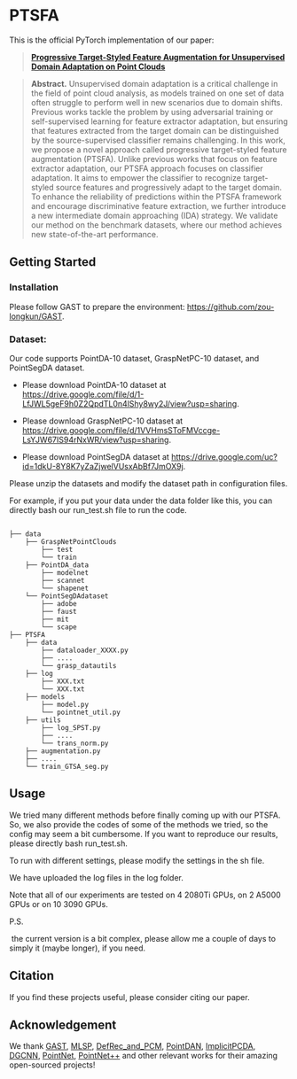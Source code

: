 # PTSFA

This is the official PyTorch implementation of our paper:

> **[Progressive Target-Styled Feature Augmentation for Unsupervised Domain Adaptation on Point Clouds](https://arxiv.org/abs/2303.01276)**


> **Abstract.** 
> Unsupervised domain adaptation is a critical challenge in the field of point cloud analysis, as models trained on one set of data often struggle to perform well in new scenarios due to domain shifts. Previous works tackle the problem by using adversarial training or self-supervised learning for feature extractor adaptation, but ensuring that features extracted from the target domain can be distinguished by the source-supervised classifier remains challenging. In this work, we propose a novel approach called progressive target-styled feature augmentation (PTSFA). Unlike previous works that focus on feature extractor adaptation, our PTSFA approach focuses on classifier adaptation. It aims to empower the classifier to recognize target-styled source features and progressively adapt to the target domain. To enhance the reliability of predictions within the PTSFA framework and encourage discriminative feature extraction, we further introduce a new intermediate domain approaching (IDA) strategy. We validate our method on the benchmark datasets, where our method achieves new state-of-the-art performance.



## Getting Started

### Installation

Please follow GAST to prepare the environment: https://github.com/zou-longkun/GAST.



### Dataset:

Our code supports PointDA-10 dataset, GraspNetPC-10 dataset, and PointSegDA dataset.

- Please download PointDA-10 dataset at https://drive.google.com/file/d/1-LfJWL5geF9h0Z2QpdTL0n4lShy8wy2J/view?usp=sharing.

- Please download GraspNetPC-10 dataset at https://drive.google.com/file/d/1VVHmsSToFMVccge-LsYJW67IS94rNxWR/view?usp=sharing.
- Please download PointSegDA dataset at https://drive.google.com/uc?id=1dkU-8Y8K7yZaZjwelVUsxAbBf7JmOX9j.

Please unzip the datasets and modify the dataset path in configuration files.

For example, if you put your data under the data folder like this, you can directly bash our run_test.sh file to run the code.
```

├── data
    ├── GraspNetPointClouds
        ├── test
        └── train
    ├── PointDA_data
        ├── modelnet
        ├── scannet
        └── shapenet
    └── PointSegDAdataset
        ├── adobe
        ├── faust
        ├── mit
        └── scape
├── PTSFA
    ├── data
        ├── dataloader_XXXX.py
        ├── ....
        └── grasp_datautils
  	├── log
  		├── XXX.txt
  		└── XXX.txt
    ├── models 
        ├── model.py
        └── pointnet_util.py
    ├── utils
        ├── log_SPST.py
        ├── ....
        └── trans_norm.py
    ├── augmentation.py
    ├── ....
    └── train_GTSA_seg.py

```



## Usage

We tried many different methods before finally coming up with our PTSFA. So, we also provide the codes of some of the methods we tried, so the config may seem a bit cumbersome. 
If you want to reproduce our results, please directly bash run_test.sh.

To run with different settings, please modify the settings in the sh file.

We have uploaded the log files in the log folder.

Note that all of our experiments are tested on 4 2080Ti GPUs, on 2 A5000 GPUs or on 10 3090 GPUs.

P.S.

​	the current version is a bit complex, please allow me a couple of days to simply it (maybe longer), if you need.



## Citation

If you find these projects useful, please consider citing our paper.




## Acknowledgement

We thank [GAST](https://github.com/zou-longkun/GAST), [MLSP](https://github.com/VITA-Group/MLSP), [DefRec_and_PCM](https://github.com/IdanAchituve/DefRec_and_PCM), [PointDAN](https://github.com/canqin001/PointDAN), [ImplicitPCDA](https://github.com/Jhonve/ImplicitPCDA), [DGCNN](https://github.com/WangYueFt/dgcnn), [PointNet](https://github.com/charlesq34/pointnet), [PointNet++](https://github.com/charlesq34/pointnet2) and other relevant works for their amazing open-sourced projects!
